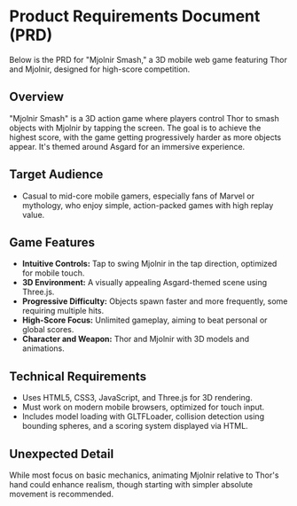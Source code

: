 # Product Requirements Document (PRD)

Below is the PRD for "Mjolnir Smash," a 3D mobile web game featuring Thor and Mjolnir, designed for high-score competition.

## Overview

"Mjolnir Smash" is a 3D action game where players control Thor to smash objects with Mjolnir by tapping the screen. The goal is to achieve the highest score, with the game getting progressively harder as more objects appear. It's themed around Asgard for an immersive experience.

## Target Audience

- Casual to mid-core mobile gamers, especially fans of Marvel or mythology, who enjoy simple, action-packed games with high replay value.

## Game Features

- **Intuitive Controls:** Tap to swing Mjolnir in the tap direction, optimized for mobile touch.
- **3D Environment:** A visually appealing Asgard-themed scene using Three.js.
- **Progressive Difficulty:** Objects spawn faster and more frequently, some requiring multiple hits.
- **High-Score Focus:** Unlimited gameplay, aiming to beat personal or global scores.
- **Character and Weapon:** Thor and Mjolnir with 3D models and animations.

## Technical Requirements

- Uses HTML5, CSS3, JavaScript, and Three.js for 3D rendering.
- Must work on modern mobile browsers, optimized for touch input.
- Includes model loading with GLTFLoader, collision detection using bounding spheres, and a scoring system displayed via HTML.

## Unexpected Detail

While most focus on basic mechanics, animating Mjolnir relative to Thor's hand could enhance realism, though starting with simpler absolute movement is recommended.

